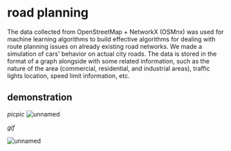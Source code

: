 # road planning 

The data collected from OpenStreetMap + NetworkX (OSMnx) was used for machine learning algorithms to build effective algorithms for dealing with route planning issues on already existing road networks. We made a simulation of cars' behavior on actual city roads. The data is stored in the format of a graph alongside with some related information, such as the nature of the area (commercial, residential, and industrial areas), traffic lights location, speed limit information, etc. 

## demonstration

*picpic*
![unnamed](https://user-images.githubusercontent.com/53049009/187439274-ed1820ef-305d-4ff5-9790-e0eb3e1b799f.png)


*gif*

![unnamed](https://user-images.githubusercontent.com/53049009/187441229-a33d463c-1465-420f-a856-7e8a27475810.gif)
